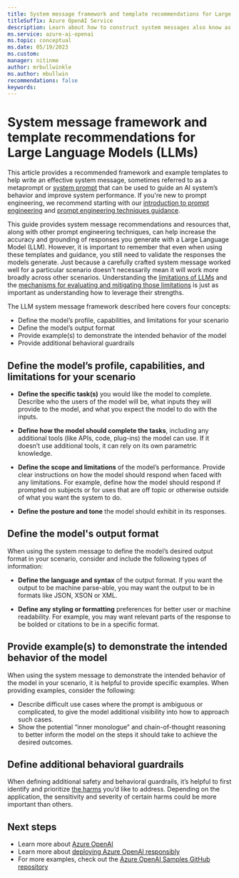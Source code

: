 ```yaml
---
title: System message framework and template recommendations for Large Language Models(LLMs)
titleSuffix: Azure OpenAI Service
description: Learn about how to construct system messages also know as metaprompts to guide an AI system's behavior.
ms.service: azure-ai-openai
ms.topic: conceptual
ms.date: 05/19/2023
ms.custom: 
manager: nitinme
author: mrbullwinkle
ms.author: mbullwin
recommendations: false
keywords:
---
```


# System message framework and template recommendations for Large Language Models (LLMs)

This article provides a recommended framework and example templates to help write an effective system message, sometimes referred to as a metaprompt or [system prompt](advanced-prompt-engineering.md?pivots=programming-language-completions#meta-prompts) that can be used to guide an AI system’s behavior and improve system performance. If you're new to prompt engineering, we recommend starting with our [introduction to prompt engineering](prompt-engineering.md) and [prompt engineering techniques guidance](advanced-prompt-engineering.md).

This guide provides system message recommendations and resources that, along with other prompt engineering techniques, can help increase the accuracy and grounding of responses you generate with a Large Language Model (LLM). However, it is important to remember that even when using these templates and guidance, you still need to validate the responses the models generate. Just because a carefully crafted system message worked well for a particular scenario doesn't necessarily mean it will work more broadly across other scenarios. Understanding the [limitations of LLMs](/legal/cognitive-services/openai/transparency-note?context=/azure/ai-services/openai/context/context#limitations) and the [mechanisms for evaluating and mitigating those limitations](/legal/cognitive-services/openai/overview?context=/azure/ai-services/openai/context/context) is just as important as understanding how to leverage their strengths.

The LLM system message framework described here covers four concepts:

- Define the model’s profile, capabilities, and limitations for your scenario
- Define the model’s output format
- Provide example(s) to demonstrate the intended behavior of the model
- Provide additional behavioral guardrails

## Define the model’s profile, capabilities, and limitations for your scenario

- **Define the specific task(s)** you would like the model to complete. Describe who the users of the model will be, what inputs they will provide to the model, and what you expect the model to do with the inputs.

- **Define how the model should complete the tasks**, including any additional tools (like APIs, code, plug-ins) the model can use. If it doesn’t use additional tools, it can rely on its own parametric knowledge.

- **Define the scope and limitations** of the model’s performance. Provide clear instructions on how the model should respond when faced with any limitations. For example, define how the model should respond if prompted on subjects or for uses that are off topic or otherwise outside of what you want the system to do.

- **Define the posture and tone** the model should exhibit in its responses.

## Define the model's output format

When using the system message to define the model’s desired output format in your scenario, consider and include the following types of information:

- **Define the language and syntax** of the output format. If you want the output to be machine parse-able, you may want the output to be in formats like JSON, XSON or XML.

- **Define any styling or formatting** preferences for better user or machine readability. For example, you may want relevant parts of the response to be bolded or citations to be in a specific format.

## Provide example(s) to demonstrate the intended behavior of the model

When using the system message to demonstrate the intended behavior of the model in your scenario, it is helpful to provide specific examples. When providing examples, consider the following:

- Describe difficult use cases where the prompt is ambiguous or complicated, to give the model additional visibility into how to approach such cases.
- Show the potential “inner monologue” and chain-of-thought reasoning to better inform the model on the steps it should take to achieve the desired outcomes.

## Define additional behavioral guardrails

When defining additional safety and behavioral guardrails, it’s helpful to first identify and prioritize [the harms](/legal/cognitive-services/openai/overview?context=/azure/ai-services/openai/context/context) you’d like to address. Depending on the application, the sensitivity and severity of certain harms could be more important than others.

## Next steps

- Learn more about [Azure OpenAI](../overview.md)
- Learn more about [deploying Azure OpenAI responsibly](/legal/cognitive-services/openai/overview?context=/azure/ai-services/openai/context/context)
- For more examples, check out the [Azure OpenAI Samples GitHub repository](https://github.com/Azure-Samples/openai)
